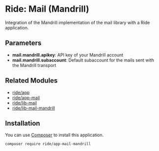 # Ride: Mail (Mandrill)

Integration of the Mandrill implementation of the mail library with a Ride application.

## Parameters

* __mail.mandrill.apikey__: API key of your Mandrill account
* __mail.mandrill.subaccount__: Default subaccount for the mails sent with the Mandrill transport

## Related Modules 

- [ride/app](https://github.com/all-ride/ride-app)
- [ride/app-mail](https://github.com/all-ride/ride-app-mail)
- [ride/lib-mail](https://github.com/all-ride/ride-lib-mail)
- [ride/lib-mail-mandrill](https://github.com/all-ride/ride-lib-mail-mandrill)

## Installation

You can use [Composer](http://getcomposer.org) to install this application.

```
composer require ride/app-mail-mandrill
```
